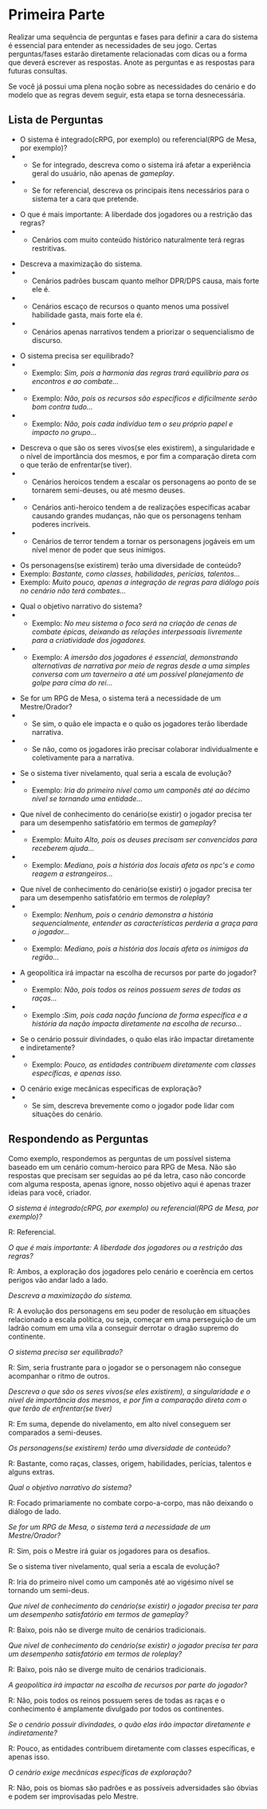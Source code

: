 # Primeira Parte

Realizar uma sequência de perguntas e fases para definir a cara do sistema é essencial para entender as necessidades de seu jogo. Certas perguntas/fases estarão diretamente relacionadas com dicas ou a forma que deverá escrever as respostas. Anote as perguntas e as respostas para futuras consultas.

<warning>
Se você já possui uma plena noção sobre as necessidades do cenário e do modelo que as regras devem seguir, esta etapa se torna desnecessária.
</warning>

## Lista de Perguntas

- O sistema é integrado(cRPG, por exemplo) ou referencial(RPG de Mesa, por exemplo)?
- - Se for integrado, descreva como o sistema irá afetar a experiência geral do usuário, não apenas de *gameplay*.
- - Se for referencial, descreva os principais itens necessários para o sistema ter a cara que pretende.

<spacing size="12" />

- O que é mais importante: A liberdade dos jogadores ou a restrição das regras?
- - Cenários com muito conteúdo histórico naturalmente terá regras restritivas.

<spacing size="12" />

- Descreva a maximização do sistema.
- - Cenários padrões buscam quanto melhor DPR/DPS causa, mais forte ele é.
- - Cenários escaço de recursos o quanto menos uma possível habilidade gasta, mais forte ela é.
- - Cenários apenas narrativos tendem a priorizar o sequencialismo de discurso.

<spacing size="12" />

- O sistema precisa ser equilibrado?
- - Exemplo: *Sim, pois a harmonia das regras trará equilíbrio para os encontros e ao combate...*
- - Exemplo: *Não, pois os recursos são específicos e dificilmente serão bom contra tudo...*
- - Exemplo: *Não, pois cada indivíduo tem o seu próprio papel e impacto no grupo...*

<spacing size="12" />

- Descreva o que são os seres vivos(se eles existirem), a singularidade e o nível de importância dos mesmos, e por fim a comparação direta com o que terão de enfrentar(se tiver).
- - Cenários heroicos tendem a escalar os personagens ao ponto de se tornarem semi-deuses, ou até mesmo deuses.
- - Cenários anti-heroico tendem a de realizações específicas acabar causando grandes mudanças, não que os personagens tenham poderes incríveis.
- - Cenários de terror tendem a tornar os personagens jogáveis em um nível menor de poder que seus inimigos.

<spacing size="12" />

- Os personagens(se existirem) terão uma diversidade de conteúdo?
- Exemplo: *Bastante, como classes, habilidades, perícias, talentos...*
- Exemplo: *Muito pouco, apenas a integração de regras para diálogo pois no cenário não terá combates...*

<spacing size="12" />

- Qual o objetivo narrativo do sistema?
- - Exemplo: *No meu sistema o foco será na criação de cenas de combate épicas, deixando as relações interpessoais livremente para a criatividade dos jogadores.*
- - Exemplo: *A imersão dos jogadores é essencial, demonstrando alternativas de narrativa por meio de regras desde a uma simples conversa com um taverneiro a até um possível planejamento de golpe para cima do rei...*

<spacing size="12" />

- Se for um RPG de Mesa, o sistema terá a necessidade de um Mestre/Orador?
- - Se sim, o quão ele impacta e o quão os jogadores terão liberdade narrativa.
- - Se não, como os jogadores irão precisar colaborar individualmente e coletivamente para a narrativa.

<spacing size="12" />

- Se o sistema tiver nivelamento, qual seria a escala de evolução?
- - Exemplo: *Iria do primeiro nível como um camponês até ao décimo nível se tornando uma entidade...*

<spacing size="12" />

- Que nível de conhecimento do cenário(se existir) o jogador precisa ter para um desempenho satisfatório em termos de *gameplay*?
- - Exemplo: *Muito Alto, pois os deuses precisam ser convencidos para receberem ajuda...*
- - Exemplo: *Mediano, pois a história dos locais afeta os npc's e como reagem a estrangeiros...*

<spacing size="12" />

- Que nível de conhecimento do cenário(se existir) o jogador precisa ter para um desempenho satisfatório em termos de *roleplay*?
- - Exemplo: *Nenhum, pois o cenário demonstra a história sequencialmente, entender as características perderia a graça para o jogador...*
- - Exemplo: *Mediano, pois a história dos locais afeta os inimigos da região...*

<spacing size="12" />

- A geopolítica irá impactar na escolha de recursos por parte do jogador?
- - Exemplo: *Não, pois todos os reinos possuem seres de todas as raças...*
- - Exemplo :*Sim, pois cada nação funciona de forma específica e a história da nação impacta diretamente na escolha de recurso...*

<spacing size="12" />

- Se o cenário possuir divindades, o quão elas irão impactar diretamente e indiretamente?
- - Exemplo: *Pouco, as entidades contribuem diretamente com classes específicas, e apenas isso.*

<spacing size="12" />

- O cenário exige mecânicas específicas de exploração?
- - Se sim, descreva brevemente como o jogador pode lidar com situações do cenário.

## Respondendo as Perguntas

Como exemplo, respondemos as perguntas de um possível sistema baseado em um cenário comum-heroico para RPG de Mesa. Não são respostas que precisam ser seguidas ao pé da letra, caso não concorde com alguma resposta, apenas ignore, nosso objetivo aqui é apenas trazer ideias para você, criador.

<spacing size="15" />

*O sistema é integrado(cRPG, por exemplo) ou referencial(RPG de Mesa, por exemplo)?*

R: Referencial.

<spacing size="15" />

*O que é mais importante: A liberdade dos jogadores ou a restrição das regras?*

R: Ambos, a exploração dos jogadores pelo cenário e coerência em certos perigos vão andar lado a lado.

<spacing size="15" />

*Descreva a maximização do sistema.*

R: A evolução dos personagens em seu poder de resolução em situações relacionado a escala política, ou seja, começar em uma perseguição de um ladrão comum em uma vila a conseguir derrotar o dragão supremo do continente.

<spacing size="15" />

*O sistema precisa ser equilibrado?*

R: Sim, seria frustrante para o jogador se o personagem não consegue acompanhar o ritmo de outros.

<spacing size="15" />

*Descreva o que são os seres vivos(se eles existirem), a singularidade e o nível de importância dos mesmos, e por fim a comparação direta com o que terão de enfrentar(se tiver)*

R: Em suma, depende do nivelamento, em alto nível conseguem ser comparados a semi-deuses.

<spacing size="15" />

*Os personagens(se existirem) terão uma diversidade de conteúdo?*

R: Bastante, como raças, classes, origem, habilidades, perícias, talentos e alguns extras.

<spacing size="15" />

*Qual o objetivo narrativo do sistema?*

R: Focado primariamente no combate corpo-a-corpo, mas não deixando o diálogo de lado.

<spacing size="15" />

*Se for um RPG de Mesa, o sistema terá a necessidade de um Mestre/Orador?*

R: Sim, pois o Mestre irá guiar os jogadores para os desafios.

<spacing size="15" />

Se o sistema tiver nivelamento, qual seria a escala de evolução?

R: Iria do primeiro nível como um camponês até ao vigésimo nível se tornando um semi-deus.

<spacing size="15" />

*Que nível de conhecimento do cenário(se existir) o jogador precisa ter para um desempenho satisfatório em termos de gameplay?*

R: Baixo, pois não se diverge muito de cenários tradicionais.

<spacing size="15" />

*Que nível de conhecimento do cenário(se existir) o jogador precisa ter para um desempenho satisfatório em termos de roleplay?*

R: Baixo, pois não se diverge muito de cenários tradicionais.

<spacing size="15" />

*A geopolítica irá impactar na escolha de recursos por parte do jogador?*

R: Não, pois todos os reinos possuem seres de todas as raças e o conhecimento é amplamente divulgado por todos os continentes.

<spacing size="15" />

*Se o cenário possuir divindades, o quão elas irão impactar diretamente e indiretamente?*

R: Pouco, as entidades contribuem diretamente com classes específicas, e apenas isso.

<spacing size="15" />

*O cenário exige mecânicas específicas de exploração?*

R: Não, pois os biomas são padrões e as possíveis adversidades são óbvias e podem ser improvisadas pelo Mestre.
